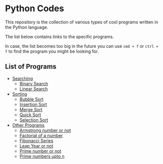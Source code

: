 # Python Codes
This repository is the collection of various types of cool programs written in the Python language. 

The list below contains links to the specific programs.

In case, the list becomes too big in the future you can use `cmd + f` or `ctrl + f` to find the program you might be looking for.

## List of Programs
- [Searching](./searching)
  - [Binary Search](./searching/binarysearch.py)
  - [Linear Search](./searching/linearsearch.py)
- [Sorting](./sorting)
  - [Bubble Sort](./sorting/bubblesort.py)
  - [Insertion Sort](./sorting/insertionsort.py)
  - [Merge Sort](./sorting/mergesort.py)
  - [Quick Sort](./sorting/quicksort.py)
  - [Selection Sort](./sorting/selectionsort.py)
- [Other Programs](./otherprograms)
  - [Armstrong number or not](./otherprograms/armstrongnumber.py)
  - [Factorial of a number](./otherprograms/factorial.py)
  - [Fibonacci Series](./otherprograms/fibonacci.py)
  - [Leap Year or not](./otherprograms/leapyear.py)
  - [Prime number or not](./otherprograms/primenumber.py)
  - [Prime numbers upto n](./otherprograms/primenumupton.py)